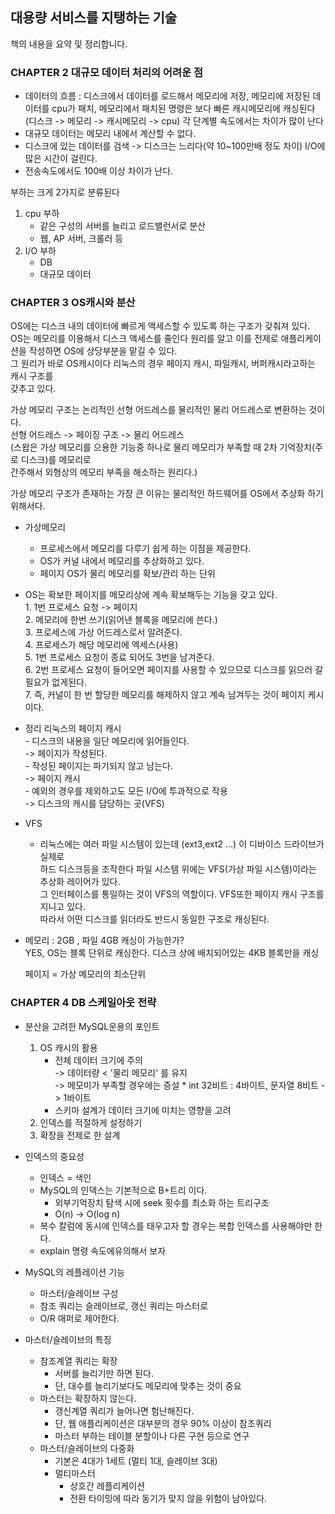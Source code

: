 
## 대용량 서비스를 지탱하는 기술
    
   책의 내용을 요약 및 정리합니다.

### CHAPTER 2 대규모 데이터 처리의 어려운 점

   * 데이터의 흐름 : 디스크에서 데이터를 로드해서 메모리에 저장, 메모리에 저장된 데이터를 cpu가 패치, 
    메모리에서 패치된 명령은 보다 빠른 캐시메모리에 캐싱된다  
      (디스크 -> 메모리 -> 캐시메모리 -> cpu)  각 단계별 속도에서는 차이가 많이 난다  
   * 대규모 데이터는 메모리 내에서 계산할 수 없다.
   * 디스크에 있는 데이터를 검색 -> 디스크는 느리다(약 10~100만배 정도 차이) I/O에 많은 시간이 걸린다.
   * 전송속도에서도 100배 이상 차이가 난다.
    
   부하는 크게 2가지로 분류된다  
   1. cpu 부하
        * 같은 구성의 서버를 늘리고 로드밸런서로 분산
        * 웹, AP 서버, 크롤러 등
   2. I/O 부하
        * DB
        * 대규모 데이터
    
### CHAPTER 3 OS캐시와 분산  
   OS에는 디스크 내의 데이터에 빠르게 액세스할 수 있도록 하는 구조가 갖춰져 있다.  
   OS는 메모리를 이용해서 디스크 액세스를 줄인다 원리를 알고 이를 전제로 애플리케이션을 작성하면
   OS에 상당부분을 맡길 수 있다.  
   그 원리가 바로 OS캐시이다 리눅스의 경우 페이지 캐시, 파일캐시, 버퍼캐시라고하는 캐시 구조를   
   갖추고 있다.

   가상 메모리 구조는 논리적인 선형 어드레스를 물리적인 물리 어드레스로 변환하는 것이다.  
   선형 어드레스 -> 페이징 구조 -> 물리 어드레스  
   (스왑은 가상 메모리를 으용한 기능중 하나로 물리 메모리가 부족할 때 2차 기억장치(주로 디스크)를 메모리로  
   간주해서 외형상의 메모리 부족을 해소하는 원리다.)
   
   가상 메모리 구조가 존재하는 가장 큰 이유는 물리적인 하드웨어를 OS에서 추상화 하기 위해서다.
   
   * 가상메모리
      - 프로세스에서 메모리를 다루기 쉽게 하는 이점을 제공한다.
      - OS가 커널 내에서 메모리를 추상화하고 있다.
      - 페이지 OS가 물리 메모리를 확보/관리 하는 단위 
      
   * OS는 확보한 페이지를 메모리상에 계속 확보해두는 기능을 갖고 있다.  
    1. 1번 프로세스 요청 -> 페이지   
    2. 메모리에 한번 쓰기(읽어낸 블록을 메모리에 쓴다.)  
    3. 프로세스에 가상 어드레스로서 알려준다.  
    4. 프로세스가 해당 메모리에 엑세스(사용)  
    5. 1번 프로세스 요청이 종료 되어도 3번을 남겨준다.   
    6. 2번 프로세스 요청이 들어오면 페이지를 사용할 수 있으므로 디스크를 읽으러 갈 필요가 없게된다.  
    7. 즉, 커널이 한 번 할당한 메모리를 해제하지 않고 계속 남겨두는 것이 페이지 케시이다.  
    
   * 정리 리눅스의 페이지 캐시  
    - 디스크의 내용을 일단 메모리에 읽어들인다.  
        -> 페이지가 작성된다.  
    - 작성된 페이지는 파기되지 않고 남는다.  
        -> 페이지 캐시  
    - 예외의 경우를 제외하고도 모든 I/O에 투과적으로 작용  
        -> 디스크의 캐시를 담당하는 곳(VFS)  
        
   * VFS 
        * 리눅스에는 여러 파일 시스템이 있는데 (ext3,ext2 ...) 이 디바이스 드라이브가 실제로   
        하드 디스크등을 조작한다 파일 시스템 위에는 VFS(가상 파일 시스템)이라는 추상화 레이어가 있다.  
        그 인터페이스를 통일하는 것이 VFS의 역할이다. VFS또한 페이지 캐시 구조를 지니고 있다.  
        따라서 어떤 디스크를 읽더라도 반드시 동일한 구조로 캐싱된다.
        
   * 메모리 : 2GB , 파일 4GB 캐싱이 가능한가?  
        YES, OS는 블록 단위로 캐싱한다. 디스크 상에 배치되어있는 4KB 블록만을 캐싱 
        
        페이지 = 가상 메모리의 최소단위

### CHAPTER 4 DB 스케일아웃 전략
   * 분산을 고려한 MySQL운용의 포인트 
       1. OS 캐시의 활용
           * 전체 데이터 크기에 주의  
              -> 데이터량 < '물리 메모리' 를 유지  
              -> 메모미가 부족할 경우에는 증설
                  * int 32비트 : 4바이트, 문자열 8비트 -> 1바이트
            * 스키마 설계가 데이터 크기에 미치는 영향을 고려
       2. 인덱스를 적절하게 설정하기
       3. 확장을 전제로 한 설계
       
   * 인덱스의 중요성  
        * 인덱스 = 색인  
        * MySQL의 인덱스는 기본적으로 B+트리 이다.  
            - 외부기억장치 탐색 시에 seek 횟수를 최소화 하는 트리구조  
            - O(n) -> O(log n)  
        * 복수 칼럼에 동시에 인덱스를 태우고자 할 경우는 복합 인덱스를 사용해야만 한다.
        * explain 명령 속도에유의해서 보자

   * MySQL의 레플레이션 기능 
     * 마스터/슬레이브 구성
     * 참조 쿼리는 슬레이브로, 갱신 쿼리는 마스터로
     * O/R 매퍼로 제어한다.
   
   * 마스터/슬레이브의 특징  
     * 참조계열 쿼리는 확장
        - 서버를 늘리기만 하면 된다.
        - 단, 대수를 늘리기보다도 메모리에 맞추는 것이 중요
     * 마스터는 확장하지 않는다.
        - 갱신계열 쿼리가 늘어나면 험난해진다.
        - 단, 웹 애플리케이션은 대부분의 경우 90% 이상이 참조쿼리
        - 마스터 부하는 테이블 분할이나 다른 구현 등으로 연구
     * 마스터/슬레이브의 다중화
        - 기본은 4대가 1세트 (멀티 1대, 슬레이브 3대)
        - 멀티마스터
            - 상호간 레플리케이션
            - 전환 타이밍에 따라 동기가 맞지 않을 위험이 남아있다.   
                
       